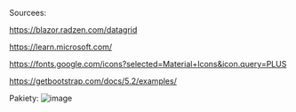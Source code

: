 Sourcees:

https://blazor.radzen.com/datagrid

https://learn.microsoft.com/

https://fonts.google.com/icons?selected=Material+Icons&icon.query=PLUS

https://getbootstrap.com/docs/5.2/examples/


Pakiety: 
![image](https://user-images.githubusercontent.com/46864876/212391768-115a6cc3-10bf-4514-b030-1dfb81a061ba.png)
